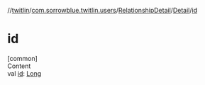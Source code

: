 //[twitlin](../../../index.md)/[com.sorrowblue.twitlin.users](../../index.md)/[RelationshipDetail](../index.md)/[Detail](index.md)/[id](id.md)



# id  
[common]  
Content  
val [id](id.md): [Long](https://kotlinlang.org/api/latest/jvm/stdlib/kotlin/-long/index.html)  



